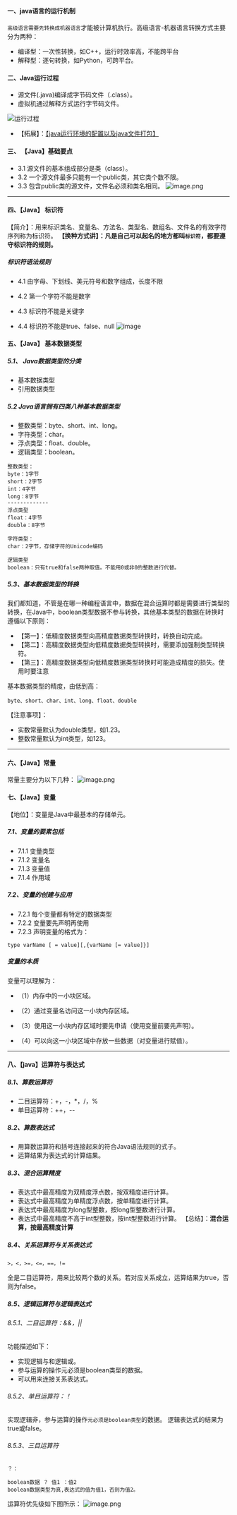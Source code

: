 #### 一、java语言的运行机制
`高级语言需要先转换成机器语言`才能被计算机执行。高级语言-机器语言转换方式主要分为两种：

- 编译型：一次性转换，如C++，运行时效率高，不能跨平台
- 解释型：逐句转换，如Python，可跨平台。

#### 二、Java运行过程
- 源文件(.java)编译成字节码文件（.class）。
- 虚拟机通过解释方式运行字节码文件。

![运行过程](https://upload-images.jianshu.io/upload_images/17476267-fe84422ad58f9e15.png?imageMogr2/auto-orient/strip%7CimageView2/2/w/1240)
- 【拓展】：[【java运行环境的配置以及java文件打包】](https://www.jianshu.com/p/72d6a3a2b62c)

#### 三、 【Java】基础要点

- 3.1  源文件的基本组成部分是类（class）。
- 3.2  一个源文件最多只能有一个public类，其它类个数不限。
- 3.3  包含public类的源文件，文件名必须和类名相同。
![image.png](https://upload-images.jianshu.io/upload_images/17476267-3e7b40196e286dde.png?imageMogr2/auto-orient/strip%7CimageView2/2/w/1240)
---
#### 四、【Java】 标识符
【简介】：用来标识类名、变量名、方法名、类型名、数组名、文件名的有效字符序列称为标识符。
**【换种方式讲】：凡是自己可以起名的地方都叫`标识符`，都要遵守标识符的规则。**
##### 标识符语法规则

- 4.1  由字母、下划线、美元符号和数字组成，长度不限

- 4.2  第一个字符不能是数字
- 4.3  标识符不能是关键字
- 4.4  标识符不能是true、false、null
![image](https://upload-images.jianshu.io/upload_images/17476267-8b41dde464f0cab9.png?imageMogr2/auto-orient/strip%7CimageView2/2/w/1240)

####  五、【Java】 基本数据类型

##### 5.1、 Java数据类型的分类
- 基本数据类型
- 引用数据类型

##### 5.2  Java语言拥有**四类八种**基本数据类型
- 整数类型：byte、short、int、long。
- 字符类型：char。
- 浮点类型：float、double。
- 逻辑类型：boolean。
```
整数类型：
byte：1字节
short：2字节
int：4字节
long：8字节
-------------
浮点类型
float：4字节
double：8字节

字符类型：
char：2字节，存储字符的Unicode编码

逻辑类型
boolean：只有true和false两种取值。不能用0或非0的整数进行代替。
```
##### 5.3、基本数据类型的转换
我们都知道，不管是在哪一种编程语言中，数据在混合运算时都是需要进行类型的转换，在Java中，boolean类型数据不参与转换，其他基本类型的数据在转换时遵循以下原则：

- 【第一】：低精度数据类型向高精度数据类型转换时，转换自动完成。
- 【第二】：高精度数据类型向低精度数据类型转换时，需要添加强制类型转换符。
- 【第三】：高精度数据类型向低精度数据类型转换时可能造成精度的损失。使用时要注意

基本数据类型的精度，由低到高：
```
byte、short、char、int、long、float、double
```

【注意事项】：
- 实数常量默认为double类型，如1.23。
- 整数常量默认为int类型，如123。

---

####  六、【Java】常量
常量主要分为以下几种：
![image.png](https://upload-images.jianshu.io/upload_images/17476267-f17e29e2afff4717.png?imageMogr2/auto-orient/strip%7CimageView2/2/w/1240)

####  七、【Java】变量
【地位】：变量是Java中最基本的存储单元。
##### 7.1、变量的要素包括
- 7.1.1 变量类型
- 7.1.2 变量名
- 7.1.3 变量值
- 7.1.4 作用域
##### 7.2、变量的创建与应用
- 7.2.1  每个变量都有特定的数据类型
- 7.2.2 变量要先声明再使用
- 7.2.3  声明变量的格式为：
```
type varName [ = value][,{varName [= value]}]
```
##### 变量的本质
变量可以理解为：
- （1）内存中的一小块区域。

- （2）通过变量名访问这一小块内存区域。
- （3）使用这一小块内存区域时要先申请（使用变量前要先声明）。
- （4）可以向这一小块区域中存放一些数据（对变量进行赋值）。
---

#### 八、【java】运算符与表达式
##### 8.1、算数运算符
- 二目运算符：+，-，*，/，%
- 单目运算符：++，--
##### 8.2、算数表达式
- 用算数运算符和括号连接起来的符合Java语法规则的式子。
- 运算结果为表达式的计算结果。
##### 8.3、混合运算精度
- 表达式中最高精度为双精度浮点数，按双精度进行计算。
- 表达式中最高精度为单精度浮点数，按单精度进行计算。
- 表达式中最高精度为long型整数，按long型整数进行计算。
- 表达式中最高精度不高于int型整数，按int型整数进行计算。
【总结】：**混合运算，按最高精度计算**

##### 8.4、关系运算符与关系表达式
```
>，<，>=，<=，==，!=
```
全是二目运算符，用来比较两个数的关系。若对应关系成立，运算结果为true，否则为false。
##### 8.5、逻辑运算符与逻辑表达式

###### 8.5.1、二目运算符：&&，||
功能描述如下：
- 实现逻辑与和逻辑或。
- 参与运算的操作元必须是boolean类型的数据。
- 可以用来连接关系表达式。
###### 8.5.2、单目运算符：！
实现逻辑非，参与运算的操作`元必须是boolean类型`的数据。
逻辑表达式的结果为true或false。
###### 8.5.3、三目运算符
```
？：

boolean数据 ？ 值1 ：值2
boolean数据类型为真,表达式的值为值1，否则为值2。
````



运算符优先级如下图所示：
![image.png](https://upload-images.jianshu.io/upload_images/17476267-5939cbf8117214f0.png?imageMogr2/auto-orient/strip%7CimageView2/2/w/1240)


